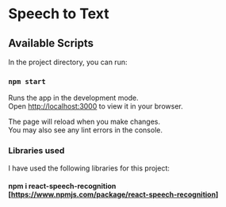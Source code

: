 # Speech to Text

## Available Scripts

In the project directory, you can run:

### `npm start`

Runs the app in the development mode.\
Open [http://localhost:3000](http://localhost:3000) to view it in your browser.

The page will reload when you make changes.\
You may also see any lint errors in the console.

### Libraries used

I have used the following libraries for this project:
#### npm i react-speech-recognition [https://www.npmjs.com/package/react-speech-recognition]


